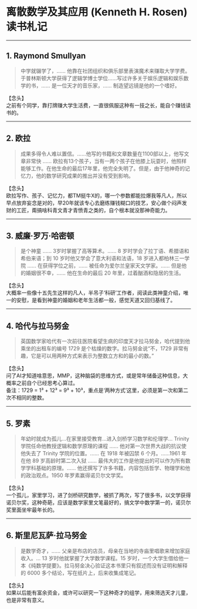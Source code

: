 # 离散数学及其应用 (Kenneth H. Rosen)读书札记

---

## 1. Raymond Smullyan
> 中学就辍学了，...... 他靠在社团组织和俱乐部里表演魔术来赚取大学学费。于普林斯顿大学获得了逻辑学博士学位......写过许多关于娱乐逻辑和娱乐数学的书，...... 是一位天才的音乐家，...... 制造望远镜是他的一个嗜好。

【念头】  
之前有个同学，靠打牌赚大学生活费，一直很佩服这种有一技之长，能自个赚钱读书的。

---

## 2. 欧拉
> 成果多得令人难以置信。......他写的书籍和文章数量在1100部以上，他写文章非常快 ...... 欧拉有13个孩子，当有一两个孩子在他膝上玩耍时，他照样能够工作。在他生命的最后17年里，他完全失明了。但是，由于他神奇的记忆力，他的数学研究成果的推出并没有受到影响。

【念头】  
欧拉写作、孩子、记忆力，都TM挺牛X的，哪一个参数都能拉爆我等凡人，所以早点放弃妄念是对的，早20年就该专心去磨练赚钱糊口的技艺，安心做个闷声发财的工匠，甭搞啥科青文青才青愤青之类的，自个根本就没那神奇能力。

---

## 3. 威廉·罗万·哈密顿
> 是个神童 ...... 3岁时掌握了高等算术。...... 8 岁时学会了拉丁语、希腊语和希伯来语；到 10 岁时他又学会了意大利语和法语，18 岁进入都柏林三一学院 ...... 在获得学位之前，...... 被任命为爱尔兰皇家天文学家。...... 但是他的婚姻很不幸，...... 他在生命的最后 20 年里，过着酗酒和隐居的生活。

【念头】  
大概率一些像十五先生这样的凡人，半吊子‘科研’工作者，阅读此类神童介绍，唯一的安慰，是看到神童的婚姻和老年生活都一般，感觉天道又回归基线了。

---

## 4. 哈代与拉马努金
> 英国数学家哈代有一次前往医院看望生病的印度天才拉马努金，哈代提到他乘坐的出租车的编号 1729 是个枯燥的数字。拉马努金说“不，1729 非常有趣，它是可以用两种方式来表示为整数立方和的最小的数。”

【念头】  
问了AI才知道啥意思，MMP，这种脑袋的思维方式，或是常年储备这种信息，大概率之前自个已经思考心算过。  
备注：1729 = 1³ + 12³ = 9³ + 10³，重点是‘两种方式’这里，必须是第一次和第二次不相同的整数。

---

## 5. 罗素
> 年幼时就成为孤儿...在家里接受教育...进入剑桥学习数学和伦理学... Trinity 学院任命他教授逻辑和数学原理的课程 ...... 他对第一次世界大战的抗议使他失去了 Trinity 学院的位置。...... 在 1918 年被囚禁 6 个月。......1961 年在他 89 岁高龄时第二次入狱 ...... 最伟大的工作是他提出的可以作为所有数学学科基础的原理。...... 他还撰写了许多书籍，内容包括哲学、物理学和他的政治观点。1950 年罗素赢得诺贝尔文学奖。

【念头】  
一个孤儿，家里学习，进了剑桥研究数学，被抓了两次，写了很多书，以文学获得诺贝尔奖，这种奇葩，应该是数学家里文笔最好的，搞文学中数学第一的，诺贝尔奖里面坐牢最年长的。

---

## 6. 斯里尼瓦萨·拉马努金
> 是数学奇才，...... 父亲是布店的店员，母亲在当地的寺庙里唱歌来增加家庭收入。... 13 岁时他就掌握了大学数学课程。15 岁时，一个大学生借给他一本《纯数学提要》。拉马努金决心验证这本书里只有叙述而没有证明和解释的 6000 多个结论，写在纸片上，后来收集成笔记。

【念头】  
如果以后能有富余资金，或许可以研究一下这种奇才的组学，用来筛选天才儿童，也是非常有意义。